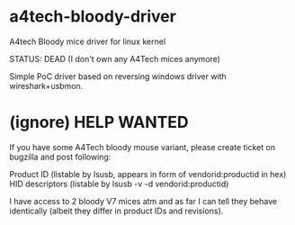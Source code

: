 a4tech-bloody-driver
====================

A4tech Bloody mice driver for linux kernel

STATUS: DEAD (I don't own any A4Tech mices anymore)

Simple PoC driver based on reversing windows driver with wireshark+usbmon. 

(ignore) HELP WANTED
=====================

If you have some A4Tech bloody mouse variant, please create ticket on bugzilla and post following:

Product ID (listable by lsusb, appears in form of vendorid:productid in hex)
HID descriptors (listable by lsusb -v -d vendorid:productid)

I have access to 2 bloody V7 mices atm and as far I can tell they behave identically
(albeit they differ in product IDs and revisions).
